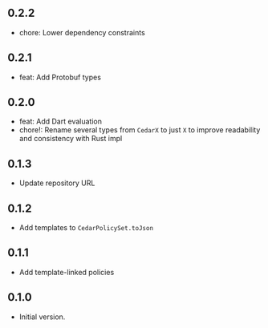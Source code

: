 ## 0.2.2

- chore: Lower dependency constraints

## 0.2.1

- feat: Add Protobuf types

## 0.2.0

- feat: Add Dart evaluation
- chore!: Rename several types from `CedarX` to just `X` to improve readability and consistency with Rust impl

## 0.1.3

- Update repository URL

## 0.1.2

- Add templates to `CedarPolicySet.toJson`

## 0.1.1

- Add template-linked policies

## 0.1.0

- Initial version.
